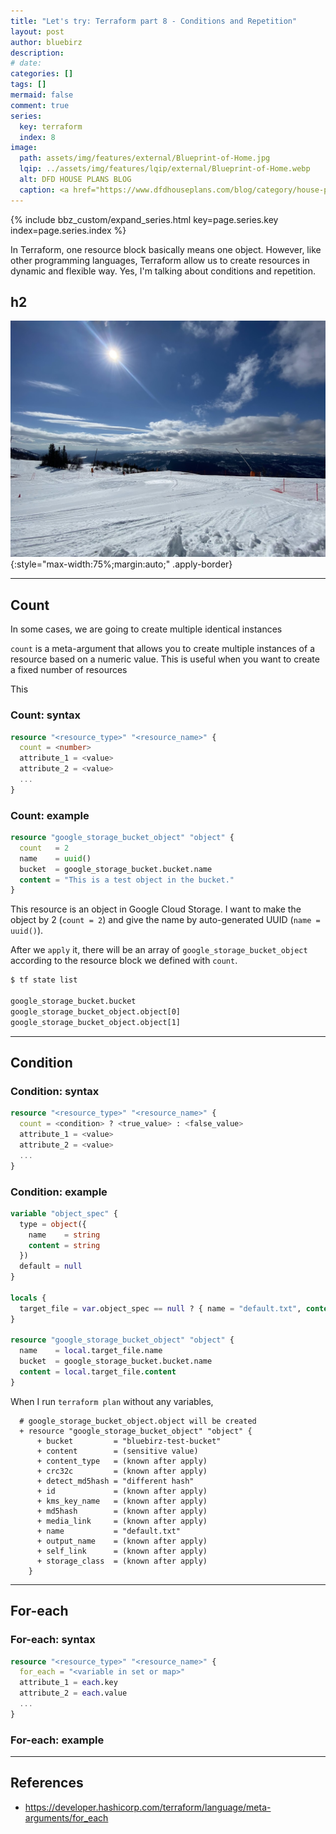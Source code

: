 ```yaml
---
title: "Let's try: Terraform part 8 - Conditions and Repetition"
layout: post
author: bluebirz
description:
# date:
categories: []
tags: []
mermaid: false
comment: true
series:
  key: terraform
  index: 8
image:
  path: assets/img/features/external/Blueprint-of-Home.jpg
  lqip: ../assets/img/features/lqip/external/Blueprint-of-Home.webp
  alt: DFD HOUSE PLANS BLOG
  caption: <a href="https://www.dfdhouseplans.com/blog/category/house-plans/">DFD HOUSE PLANS BLOG</a>
---
```


{% include bbz_custom/expand_series.html key=page.series.key index=page.series.index %}

In Terraform, one resource block basically means one object. However, like other programming languages, Terraform allow us to create resources in dynamic and flexible way. Yes, I'm talking about conditions and repetition.

## h2

![image](../assets/img/features/bluebirz/IMG_6642-are.jpg){:style="max-width:75%;margin:auto;" .apply-border}

---

## Count

In some cases, we are going to create multiple identical instances

`count` is a meta-argument that allows you to create multiple instances of a resource based on a numeric value. This is useful when you want to create a fixed number of resources

This

### Count: syntax

```terraform
resource "<resource_type>" "<resource_name>" {
  count = <number>
  attribute_1 = <value>
  attribute_2 = <value>
  ...
}
```

### Count: example

```terraform
resource "google_storage_bucket_object" "object" {
  count   = 2
  name    = uuid()
  bucket  = google_storage_bucket.bucket.name
  content = "This is a test object in the bucket."
}
```

This resource is an object in Google Cloud Storage. I want to make the object by 2 (`count = 2`) and give the name by auto-generated UUID (`name = uuid()`).

After we `apply` it, there will be an array of `google_storage_bucket_object` according to the resource block we defined with `count`.

```sh
$ tf state list

google_storage_bucket.bucket
google_storage_bucket_object.object[0]
google_storage_bucket_object.object[1]
```

---

## Condition

### Condition: syntax

```terraform
resource "<resource_type>" "<resource_name>" {
  count = <condition> ? <true_value> : <false_value>
  attribute_1 = <value>
  attribute_2 = <value>
  ...
}
```

### Condition: example

```terraform
variable "object_spec" {
  type = object({
    name    = string
    content = string
  })
  default = null
}

locals {
  target_file = var.object_spec == null ? { name = "default.txt", content = "Default content" } : var.object_spec
}

resource "google_storage_bucket_object" "object" {
  name    = local.target_file.name
  bucket  = google_storage_bucket.bucket.name
  content = local.target_file.content
}
```

When I run `terraform plan` without any variables,

```text
  # google_storage_bucket_object.object will be created
  + resource "google_storage_bucket_object" "object" {
      + bucket         = "bluebirz-test-bucket"
      + content        = (sensitive value)
      + content_type   = (known after apply)
      + crc32c         = (known after apply)
      + detect_md5hash = "different hash"
      + id             = (known after apply)
      + kms_key_name   = (known after apply)
      + md5hash        = (known after apply)
      + media_link     = (known after apply)
      + name           = "default.txt"
      + output_name    = (known after apply)
      + self_link      = (known after apply)
      + storage_class  = (known after apply)
    }
```

---

## For-each

### For-each: syntax

```terraform
resource "<resource_type>" "<resource_name>" {
  for_each = "<variable in set or map>"
  attribute_1 = each.key
  attribute_2 = each.value
  ...
}
```

### For-each: example

---

## References

- <https://developer.hashicorp.com/terraform/language/meta-arguments/for_each>
